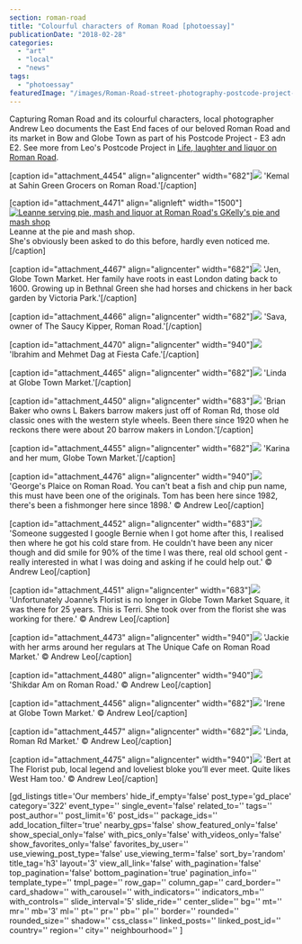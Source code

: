```yaml
---
section: roman-road
title: "Colourful characters of Roman Road [photoessay]"
publicationDate: "2018-02-28"
categories: 
  - "art"
  - "local"
  - "news"
tags: 
  - "photoessay"
featuredImage: "/images/Roman-Road-street-photography-postcode-project-andrew-leo-04.jpg"
---
```


Capturing Roman Road and its colourful characters, local photographer Andrew Leo documents the East End faces of our beloved Roman Road and its market in Bow and Globe Town as part of his Postcode Project - E3 adn E2. See more from Leo's Postcode Project in [Life, laughter and liquor on Roman Road](https://romanroadlondon.com/life-laughter-liquor-roman-road-photography-andrew-leo/).

\[caption id="attachment\_4454" align="aligncenter" width="682"\]![](/images/Roman-Road-street-photography-postcode-project-andrew-leo-25-682x1024.jpg) 'Kemal at Sahin Green Grocers on Roman Road.'\[/caption\]

\[caption id="attachment\_4471" align="alignleft" width="1500"\][![Leanne serving pie, mash and liquor at Roman Road's GKelly's pie and mash shop](/images/Roman-Road-street-photography-postcode-project-andrew-leo-07.jpg)](https://romanroadlondon.com/wp-content/uploads/2018/02/Roman-Road-street-photography-postcode-project-andrew-leo-07.jpg) Leanne at the pie and mash shop.  
She's obviously been asked to do this before, hardly even noticed me.\[/caption\]

\[caption id="attachment\_4467" align="aligncenter" width="682"\]![](/images/Roman-Road-street-photography-postcode-project-andrew-leo-38-682x1024.jpg) 'Jen, Globe Town Market. Her family have roots in east London dating back to 1600. Growing up in Bethnal Green she had horses and chickens in her back garden by Victoria Park.'\[/caption\]

\[caption id="attachment\_4466" align="aligncenter" width="682"\]![](/images/Roman-Road-street-photography-postcode-project-andrew-leo-21-682x1024.jpg) 'Sava, owner of The Saucy Kipper, Roman Road.'\[/caption\]

\[caption id="attachment\_4470" align="aligncenter" width="940"\]![](/images/Roman-Road-street-photography-postcode-project-andrew-leo-04-1024x683.jpg) 'Ibrahim and Mehmet Dag at Fiesta Cafe.'\[/caption\]

\[caption id="attachment\_4465" align="aligncenter" width="682"\]![](/images/Roman-Road-street-photography-postcode-project-andrew-leo-37-682x1024.jpg) 'Linda at Globe Town Market.'\[/caption\]

\[caption id="attachment\_4450" align="aligncenter" width="683"\]![](/images/Roman-Road-street-photography-postcode-project-andrew-leo-34-683x1024.jpg) 'Brian Baker who owns L Bakers barrow makers just off of Roman Rd, those old classic ones with the western style wheels. Been there since 1920 when he reckons there were about 20 barrow makers in London.'\[/caption\]

\[caption id="attachment\_4455" align="aligncenter" width="682"\]![](/images/Roman-Road-street-photography-postcode-project-andrew-leo-31-682x1024.jpg) 'Karina and her mum, Globe Town Market.'\[/caption\]

\[caption id="attachment\_4476" align="aligncenter" width="940"\]![](/images/Roman-Road-street-photography-postcode-project-andrew-leo-08-1024x683.jpg) 'George's Plaice on Roman Road. You can't beat a fish and chip pun name, this must have been one of the originals. Tom has been here since 1982, there's been a fishmonger here since 1898.' © Andrew Leo\[/caption\]

\[caption id="attachment\_4452" align="aligncenter" width="683"\]![](/images/Roman-Road-street-photography-postcode-project-andrew-leo-28-683x1024.jpg) 'Someone suggested I google Bernie when I got home after this, I realised then where he got his cold stare from. He couldn't have been any nicer though and did smile for 90% of the time I was there, real old school gent - really interested in what I was doing and asking if he could help out.' © Andrew Leo\[/caption\]

\[caption id="attachment\_4451" align="aligncenter" width="683"\]![](/images/Roman-Road-street-photography-postcode-project-andrew-leo-20-683x1024.jpg) 'Unfortunately Joanne’s Florist is no longer in Globe Town Market Square, it was there for 25 years. This is Terri. She took over from the florist she was working for there.' © Andrew Leo\[/caption\]

\[caption id="attachment\_4473" align="aligncenter" width="940"\]![](/images/Roman-Road-street-photography-postcode-project-andrew-leo-14-1024x683.jpg) 'Jackie with her arms around her regulars at The Unique Cafe on Roman Road Market.' © Andrew Leo\[/caption\]

\[caption id="attachment\_4480" align="aligncenter" width="940"\]![](/images/Roman-Road-street-photography-postcode-project-andrew-leo-02-1024x683.jpg) 'Shikdar Am on Roman Road.' © Andrew Leo\[/caption\]

\[caption id="attachment\_4456" align="aligncenter" width="682"\]![](/images/Roman-Road-street-photography-postcode-project-andrew-leo-36-682x1024.jpg) 'Irene at Globe Town Market.' © Andrew Leo\[/caption\]

\[caption id="attachment\_4457" align="aligncenter" width="682"\]![](/images/Roman-Road-street-photography-postcode-project-andrew-leo-26-682x1024.jpg) 'Linda, Roman Rd Market.' © Andrew Leo\[/caption\]

\[caption id="attachment\_4475" align="aligncenter" width="940"\]![](/images/Roman-Road-street-photography-postcode-project-andrew-leo-06-1024x683.jpg) 'Bert at The Florist pub, local legend and loveliest bloke you’ll ever meet. Quite likes West Ham too.' © Andrew Leo\[/caption\]

\[gd\_listings title='Our members' hide\_if\_empty='false' post\_type='gd\_place' category='322' event\_type='' single\_event='false' related\_to='' tags='' post\_author='' post\_limit='6' post\_ids='' package\_ids='' add\_location\_filter='true' nearby\_gps='false' show\_featured\_only='false' show\_special\_only='false' with\_pics\_only='false' with\_videos\_only='false' show\_favorites\_only='false' favorites\_by\_user='' use\_viewing\_post\_type='false' use\_viewing\_term='false' sort\_by='random' title\_tag='h3' layout='3' view\_all\_link='false' with\_pagination='false' top\_pagination='false' bottom\_pagination='true' pagination\_info='' template\_type='' tmpl\_page='' row\_gap='' column\_gap='' card\_border='' card\_shadow='' with\_carousel='' with\_indicators='' indicators\_mb='' with\_controls='' slide\_interval='5' slide\_ride='' center\_slide='' bg='' mt='' mr='' mb='3' ml='' pt='' pr='' pb='' pl='' border='' rounded='' rounded\_size='' shadow='' css\_class='' linked\_posts='' linked\_post\_id='' country='' region='' city='' neighbourhood='' \]
